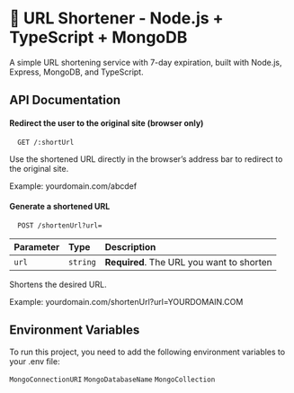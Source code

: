 
# 🔗 URL Shortener - Node.js + TypeScript + MongoDB

A simple URL shortening service with 7-day expiration, built with Node.js, Express, MongoDB, and TypeScript.

## API Documentation

#### Redirect the user to the original site (browser only)

```http
  GET /:shortUrl
```

Use the shortened URL directly in the browser’s address bar to redirect to the original site.

Example: yourdomain.com/abcdef

#### Generate a shortened URL

```http
  POST /shortenUrl?url=
```

| Parameter | Type     | Description                                |
|:----------|:---------|:-------------------------------------------|
| `url`     | `string` | **Required**. The URL you want to shorten  |

Shortens the desired URL.

Example: yourdomain.com/shortenUrl?url=YOURDOMAIN.COM




## Environment Variables

To run this project, you need to add the following environment variables to your .env file:

`MongoConnectionURI`
`MongoDatabaseName`
`MongoCollection`


